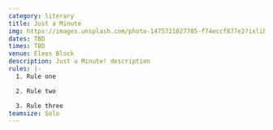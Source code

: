 ```yaml
---
category: literary
title: Just a Minute
img: https://images.unsplash.com/photo-1475721027785-f74eccf877e2?ixlib=rb-4.0.3&ixid=M3wxMjA3fDB8MHxzZWFyY2h8Mnx8c3BlYWtpbmd8ZW58MHx8MHx8fDA%3D&auto=format&fit=crop&w=900&q=60
dates: TBD
times: TBD
venue: Eleos Block
description: Just a Minute! description
rules: |-
  1. Rule one

  2. Rule two

  3. Rule three
teamsize: Solo
---
```

